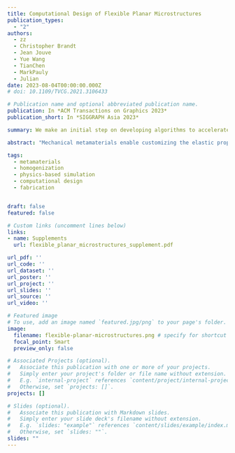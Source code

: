 ```yaml
---
title: Computational Design of Flexible Planar Microstructures
publication_types:
  - "2"
authors:
  - zz 
  - Christopher Brandt
  - Jean Jouve
  - Yue Wang
  - TianChen
  - MarkPauly
  - Julian
date: 2023-08-04T00:00:00.000Z
# doi: 10.1109/TVCG.2021.3106433

# Publication name and optional abbreviated publication name.
publication: In *ACM Transactions on Graphics 2023*
publication_short: In *SIGGRAPH Asia 2023*

summary: We make an initial step on developing algorithms to accelerate homogenization and metamaterial design for nonlinear elasticity and building a complete framework for the optimal design of planar metamaterials.

abstract: "Mechanical metamaterials enable customizing the elastic properties of physical objects by altering their fine-scale structure. A broad gamut of effective material properties can be produced even from a single fabrication material by optimizing the geometry of a periodic microstructure tiling. Past work has extensively studied the capabilities of microstructures in the small-displacement regime, where periodic homogenization of linear elasticity yields computationally efficient optimal design algorithms. However, many applications involve flexible structures undergoing large deformations for which the accuracy of linear elasticity rapidly deteriorates due to geometric nonlinearities. Design of microstructures at finite strains involves a massive increase in computation and is much less explored; no computational tool yet exists to design metamaterials emulating target hyperelastic laws over finite regions of strain space. \n\nWe make an initial step in this direction, developing algorithms to accelerate homogenization and metamaterial design for nonlinear elasticity and building a complete framework for the optimal design of planar metamaterials. Our nonlinear homogenization method works by efficiently constructing an accurate interpolant of a microstructure’s deformation over a finite space of macroscopic strains likely to be endured by the metamaterial. From this interpolant, the homogenized energy density, stress, and tangent elasticity tensor describing the microstructure’s effective properties can be inexpensively computed at any strain. Our design tool then fits the effective material properties to a target constitutive law over a region of strain space using a parametric shape optimization approach, producing a directly manufacturable geometry. We systematically test our framework by designing a catalog of materials fitting isotropic Hooke’s laws as closely as possible. We demonstrate significantly improved accuracy over traditional linear metamaterial design techniques by fabricating and testing physical prototypes."

tags:
  - metamaterials
  - homogenization
  - physics-based simulation
  - computational design
  - fabrication


draft: false
featured: false

# Custom links (uncomment lines below)
links:
- name: Supplements
  url: flexible_planar_microstructures_supplement.pdf

url_pdf: ''
url_code: ''
url_dataset: ''
url_poster: ''
url_project: ''
url_slides: ''
url_source: ''
url_video: ''

# Featured image
# To use, add an image named `featured.jpg/png` to your page's folder. 
image:
  filename: flexible-planar-microstructures.png # specify for shortcut
  focal_point: Smart
  preview_only: false

# Associated Projects (optional).
#   Associate this publication with one or more of your projects.
#   Simply enter your project's folder or file name without extension.
#   E.g. `internal-project` references `content/project/internal-project/index.md`.
#   Otherwise, set `projects: []`.
projects: []

# Slides (optional).
#   Associate this publication with Markdown slides.
#   Simply enter your slide deck's filename without extension.
#   E.g. `slides: "example"` references `content/slides/example/index.md`.
#   Otherwise, set `slides: ""`.
slides: ""
---
```


<!-- {{% callout note %}}
Click the _Cite_ button above to demo the feature to enable visitors to import publication metadata into their reference management software.
{{% /callout %}} -->